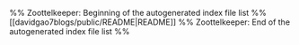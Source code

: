 %% Zoottelkeeper: Beginning of the autogenerated index file list  %%
 [[davidgao7blogs/public/README|README]]
%% Zoottelkeeper: End of the autogenerated index file list  %%
